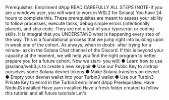 Prerequisites: Enrollment dApp
READ CAREFULLY ALL STEPS
(NOTE-If you are a windows user, you will want to work in WSL2 for Solana)
You have 24 hours to complete this.
These prerequisites are meant to assess your ability to follow processes, execute tasks, debug
simple errors (intentionally placed), and ship code. They are not a test of your typescript or
coding skills. It is integral that you UNDERSTAND what is happening every step of the way. This
is a foundational process that we jump right into building upon in week one of the cohort. As
always, when in doubt- after trying for a minute- ask in the Solana Chat channel of the Discord.
If this is beyond your capacity at the moment, we will help you find the right program to better
prepare you for a future cohort.
Now we start- you will:
● Learn how to use @solana/web3.js to create a new keypair
● Use our Public Key to airdrop ourselves some Solana devnet tokens
● Make Solana transfers on devnet
● Empty your devnet wallet into your Turbin3 wallet
● Use our Turbin3 Private Key to enroll in the Turbin3 enrollment dApp
Prerequisites:
Have NodeJS installed
Have yarn installed
Have a fresh folder created to follow this tutorial and all future tutorials
Let's
